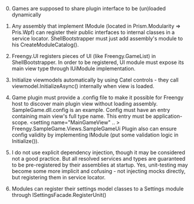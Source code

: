 0. Games are supposed to share plugin interface to be (un)loaded dynamically

1. Any assembly that implement IModule (located in Prism.Modularity => Pris.Wpf) can register their public interfaces to internal 
   classes in a service locator. ShellBootstrapper must just add assembly's module to his CreateModuleCatalog().

2. Freengy.UI registers pieces of UI (like Freengy.GameList) in ShellBootstrapper. In order to be registered, UI module must expose 
   its main view type through IUiModule implementation.

3. Initialize viewmodels automatically by using Catel controls - they call viewmodel.InitializeAsync() internally when view is loaded.

4. Game plugin must provide a <Plugin Name>.config file to make it possible for Freengy host to discover main plugin view without loading
   assembly. SampleGame.dll.config is an example. Config must have an entry containing main view's full type name. This entry must be
   application-scope.
   <setting name="MainGameView" .. >
       <value>Freengy.SampleGame.Views.SampleGameUi</value>
   </setting>
   Plugin also can ensure config validity by implementing IModule (put some validation logic in Initialize()).

5. I do not use explicit dependency injection, though it may be considered not a good practice. But all resolved services and types
   are guaranteed to be pre-registered by their assemblies at startup. Yes, unit-testing may become some more implicit and cofusing - 
   not injecting mocks directly, but registering them in service locator.

6. Modules can register their settings model classes to a Settings module through ISettingsFacade.RegisterUnit()